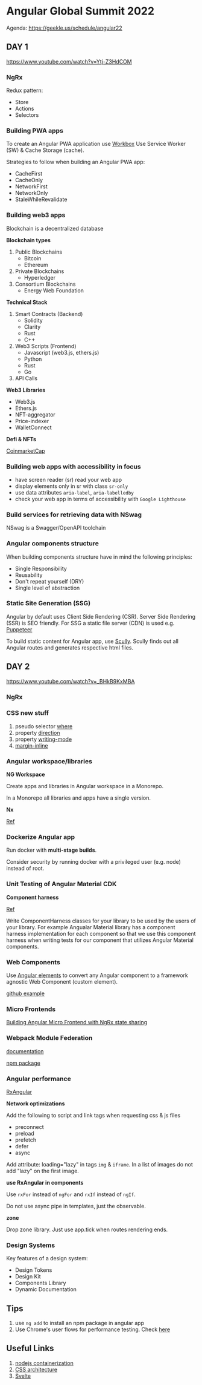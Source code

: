 # Angular Global Summit 2022

Agenda: <https://geekle.us/schedule/angular22>

## DAY 1

<https://www.youtube.com/watch?v=Ytj-Z3HdCOM>

### NgRx

Redux pattern:

* Store
* Actions
* Selectors

### Building PWA apps

To create an Angular PWA application use [Workbox](https://developers.google.com/web/tools/workbox)
Use Service Worker (SW) & Cache Storage (cache).

Strategies to follow when building an Angular PWA app:

* CacheFirst
* CacheOnly
* NetworkFirst
* NetworkOnly
* StaleWhileRevalidate

### Building web3 apps

Blockchain is a decentralized database

**Blockchain types**

1. Public Blockchains
   * Bitcoin
   * Ethereum
2. Private Blockchains
    * Hyperledger
3. Consortium Blockchains
    * Energy Web Foundation

**Technical Stack**

1. Smart Contracts (Backend)
    * Solidity
    * Clarity
    * Rust
    * C++
2. Web3 Scripts (Frontend)
    * Javascript (web3.js, ethers.js)
    * Python
    * Rust
    * Go
3. API Calls

**Web3 Libraries**

* Web3.js
* Ethers.js
* NFT-aggregator
* Price-indexer
* WalletConnect

**Defi & NFTs**

[CoinmarketCap](https://coinmarketcap.com/)

### Building web apps with accessibility in focus

* have screen reader (sr) read your web app
* display elements only in sr with class `sr-only`
* use data attributes `aria-label`, `aria-labelledby`
* check your web app in terms of accessibility with `Google Lighthouse`

### Build services for retrieving data with NSwag

NSwag is a Swagger/OpenAPI toolchain

### Angular components structure

When building components structure have in mind the following principles:

* Single Responsibility
* Reusability
* Don't repeat yourself (DRY)
* Single level of abstraction

### Static Site Generation (SSG)

Angular by default uses Client Side Rendering (CSR).
Server Side Rendering (SSR) is SEO friendly.
For SSG a static file server (CDN) is used e.g. [Puppeteer](https://github.com/puppeteer/puppeteer)

To build static content for Angular app, use [Scully](https://scully.io/). Scully finds out all Angular routes and generates respective html files.

## DAY 2

<https://www.youtube.com/watch?v=_BHkB9KxMBA>

### NgRx

### CSS new stuff

1. pseudo selector [where](https://developer.mozilla.org/en-US/docs/Web/CSS/:where)
2. property [direction](https://developer.mozilla.org/en-US/docs/Web/CSS/direction)
3. property [writing-mode](https://developer.mozilla.org/en-US/docs/Web/CSS/writing-mode)
4. [margin-inline](https://developer.mozilla.org/en-US/docs/Web/CSS/margin-inline)

### Angular workspace/libraries

**NG Workspace**

Create apps and libraries in Angular workspace in a Monorepo.

In a Monorepo all libraries and apps have a single version.

**Nx**

[Ref](https://nx.dev/)

### Dockerize Angular app

Run docker with **multi-stage builds**.

Consider security by running docker with a privileged user (e.g. node) instead of root.

### Unit Testing of Angular Material CDK

**Component harness**

[Ref](https://material.angular.io/cdk/test-harnesses/overview)

Write ComponentHarness classes for your library to be used by the users of your library. For example Angualar Material library has a component harness implementation for each component so that we use this component harness when writing tests for our component that utilizes Angular Material components.

### Web Components

Use [Angular elements](https://angular.io/guide/elements) to convert any Angular component to a framework agnostic Web Component (custom element).

[github example](https://github.com/marcellkiss/angular-web-component-example)

### Micro Frontends

[Building Angular Micro Frontend with NgRx state sharing](https://itnext.io/building-angular-micro-frontend-with-ngrx-state-sharing-and-nx-cli-7e9af10ebd03)

### Webpack Module Federation

[documentation](https://webpack.js.org/concepts/module-federation/)

[npm package](https://www.npmjs.com/package/@angular-architects/module-federation)


### Angular performance

[RxAngular](https://opencollective.com/rx-angular)

**Network optimizations**

Add the following to script and link tags when requesting css & js files
* preconnect
* preload
* prefetch
* defer
* async

Add attribute: loading="lazy" in tags `img` & `iframe`. In a list of images do not add "lazy" on the first image.

**use RxAngular in components**

Use `rxFor` instead of `ngFor` and `rxIf` instead of `ngIf`.

Do not use async pipe in templates, just the observable.

**zone**

Drop zone library. Just use app.tick when routes rendering ends.

### Design Systems

Key features of a design system:

* Design Tokens
* Design Kit
* Components Library
* Dynamic Documentation

## Tips

1. use `ng add` to install an npm package in angular app
2. Use Chrome's user flows for performance testing. Check [here](https://www.debugbear.com/blog/chrome-devtools-user-flow-recorder)

## Useful Links

1. [nodejs containerization](https://snyk.io/blog/10-best-practices-to-containerize-nodejs-web-applications-with-docker/)
2. [CSS architecture](https://www.youtube.com/watch?v=6pUYZjEqdvg)
3. [Svelte](https://svelte.dev/)
